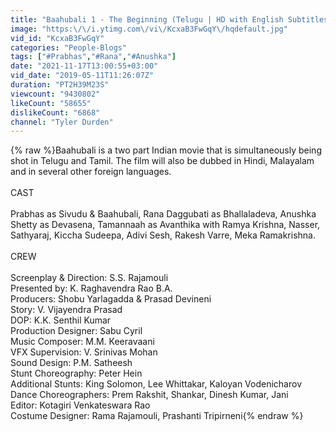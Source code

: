 ```yaml
---
title: "Baahubali 1 - The Beginning (Telugu | HD with English Subtitles) | Prabhas| Anushka| Rana Daggubati"
image: "https:\/\/i.ytimg.com\/vi\/KcxaB3FwGqY\/hqdefault.jpg"
vid_id: "KcxaB3FwGqY"
categories: "People-Blogs"
tags: ["#Prabhas","#Rana","#Anushka"]
date: "2021-11-17T13:00:55+03:00"
vid_date: "2019-05-11T11:26:07Z"
duration: "PT2H39M23S"
viewcount: "9430802"
likeCount: "58655"
dislikeCount: "6868"
channel: "Tyler Durden"
---
```

{% raw %}Baahubali is a two part Indian movie that is simultaneously being shot in Telugu and Tamil. The film will also be dubbed in Hindi, Malayalam and in several other foreign languages.<br /><br />CAST<br /><br />Prabhas as Sivudu &amp; Baahubali, Rana Daggubati as Bhallaladeva, Anushka Shetty as Devasena, Tamannaah as Avanthika with Ramya Krishna, Nasser, Sathyaraj, Kiccha Sudeepa, Adivi Sesh, Rakesh Varre, Meka Ramakrishna.<br /><br />CREW<br /><br />Screenplay &amp; Direction: S.S. Rajamouli<br />Presented by: K. Raghavendra Rao B.A.<br />Producers: Shobu Yarlagadda &amp; Prasad Devineni<br />Story: V. Vijayendra Prasad <br />DOP: K.K. Senthil Kumar<br />Production Designer: Sabu Cyril<br />Music Composer: M.M. Keeravaani<br />VFX Supervision: V. Srinivas Mohan<br />Sound Design: P.M. Satheesh<br />Stunt Choreography: Peter Hein<br />Additional Stunts: King Solomon, Lee Whittakar, Kaloyan Vodenicharov<br />Dance Choreographers: Prem Rakshit, Shankar, Dinesh Kumar, Jani<br />Editor: Kotagiri Venkateswara Rao<br />Costume Designer: Rama Rajamouli, Prashanti Tripirneni{% endraw %}

